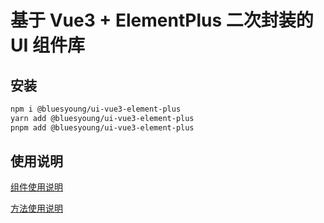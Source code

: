# 基于 Vue3 + ElementPlus 二次封装的 UI 组件库

## 安装

```bash
npm i @bluesyoung/ui-vue3-element-plus
yarn add @bluesyoung/ui-vue3-element-plus
pnpm add @bluesyoung/ui-vue3-element-plus
```

## 使用说明

[组件使用说明](./src/components/README.md)

[方法使用说明](./src/hooks/README.md)
